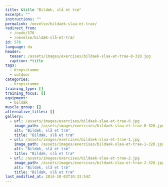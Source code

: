 ```yaml
---
title: &title "Bildæk, slå et træ"
excerpt: ""
instructions: ""
permalink: /oevelse/bildaek-slaa-et-trae/
redirect_from:
  - /node/576
  - /oevelse/bildæk-slå-et-træ/
id: 576
language: da
header:
  teaser: /assets/images/exercises/bildaek-slaa-et-trae-0-320.jpg
  caption: *title
tags:
  - Kropsstamme
  - outdoor
categories:
  - Kropsstamme
training_type: []
training_focus: []
equipment:
  - bildæk
muscle_group: []
alternative_titles: []
gallery:
  - url: /assets/images/exercises/bildaek-slaa-et-trae-0.jpg
    image_path: /assets/images/exercises/bildaek-slaa-et-trae-0-320.jpg
    alt: "Bildæk, slå et træ"
    title: "Bildæk, slå et træ"
  - url: /assets/images/exercises/bildaek-slaa-et-trae-1.jpg
    image_path: /assets/images/exercises/bildaek-slaa-et-trae-1-320.jpg
    alt: "Bildæk, slå et træ"
    title: "Bildæk, slå et træ"
  - url: /assets/images/exercises/bildaek-slaa-et-trae-2.jpg
    image_path: /assets/images/exercises/bildaek-slaa-et-trae-2-320.jpg
    alt: "Bildæk, slå et træ"
    title: "Bildæk, slå et træ"
last_modified_at: 2014-10-03T10:33:54Z
---
```

